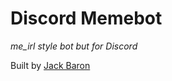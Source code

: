 # Discord Memebot
_me_irl style bot but for Discord_  

Built by [Jack Baron](https://www.jackbaron.com)  
